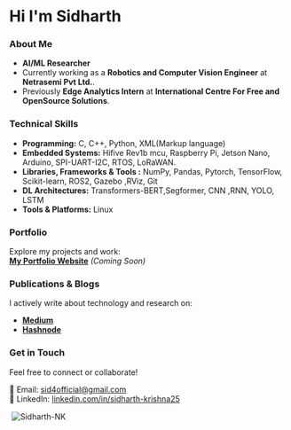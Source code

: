 # Hi I'm Sidharth

### About Me  
- **AI/ML Researcher**
- Currently working as a **Robotics and Computer Vision Engineer** at **Netrasemi Pvt Ltd.**.
- Previously **Edge Analytics Intern** at **International Centre For Free and OpenSource Solutions**.

### Technical Skills  
- **Programming:** C, C++, Python, XML(Markup language)
- **Embedded Systems:** Hifive Rev1b mcu, Raspberry Pi, Jetson Nano, Arduino, SPI-UART-I2C, RTOS, LoRaWAN.
- **Libraries, Frameworks & Tools :** NumPy, Pandas, Pytorch, TensorFlow, Scikit-learn, ROS2, Gazebo ,RViz, Git
- **DL Architectures:** Transformers-BERT,Segformer, CNN ,RNN, YOLO, LSTM
- **Tools & Platforms:** Linux
  
### Portfolio  
Explore my projects and work:  
[**My Portfolio Website**](#) _(Coming Soon)_  

### Publications & Blogs  
I actively write about technology and research on:  
- **[Medium](https://medium.com/@sid4official)**  
- **[Hashnode](https://hashnode.com/@sid2ko3)**  

### Get in Touch  
Feel free to connect or collaborate!  

📧 Email: [sid4official@gmail.com](mailto:sid4official@gmail.com)  
🔗 LinkedIn: [linkedin.com/in/sidharth-krishna25](https://www.linkedin.com/in/sidharth-krishna25/)

<p>&nbsp;<img align="center" src="https://github-readme-stats.vercel.app/api?username=Sidharth-NK&show_icons=true&locale=en" alt="Sidharth-NK" /></p>
